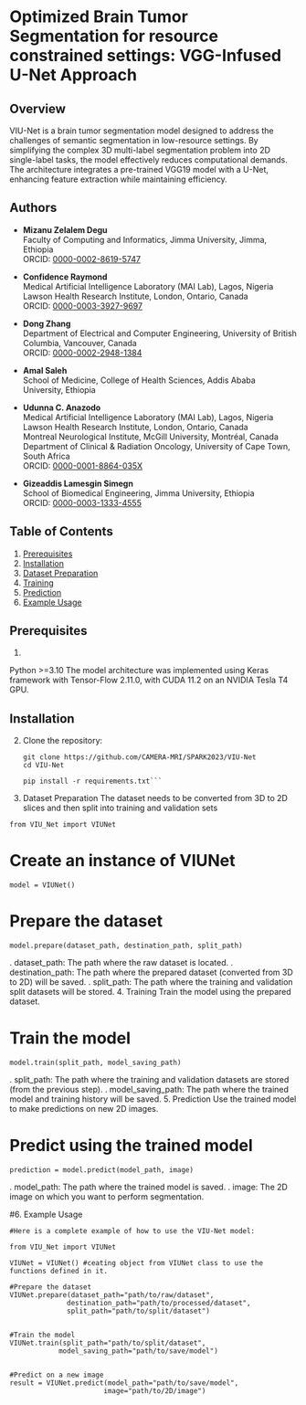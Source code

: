 # Optimized Brain Tumor Segmentation for resource constrained settings: VGG-Infused U-Net Approach

## Overview

VIU-Net is a brain tumor segmentation model designed to address the challenges of semantic segmentation in low-resource settings. By simplifying the complex 3D multi-label segmentation problem into 2D single-label tasks, the model effectively reduces computational demands. The architecture integrates a pre-trained VGG19 model with a U-Net, enhancing feature extraction while maintaining efficiency.

## Authors

- **Mizanu Zelalem Degu**  
  Faculty of Computing and Informatics, Jimma University, Jimma, Ethiopia  
  ORCID: [0000-0002-8619-5747](https://orcid.org/0000-0002-8619-5747)

- **Confidence Raymond**  
  Medical Artificial Intelligence Laboratory (MAI Lab), Lagos, Nigeria  
  Lawson Health Research Institute, London, Ontario, Canada  
  ORCID: [0000-0003-3927-9697](https://orcid.org/0000-0003-3927-9697)

- **Dong Zhang**  
  Department of Electrical and Computer Engineering, University of British Columbia, Vancouver, Canada  
  ORCID: [0000-0002-2948-1384](https://orcid.org/0000-0002-2948-1384)

- **Amal Saleh**  
  School of Medicine, College of Health Sciences, Addis Ababa University, Ethiopia

- **Udunna C. Anazodo**  
  Medical Artificial Intelligence Laboratory (MAI Lab), Lagos, Nigeria  
  Lawson Health Research Institute, London, Ontario, Canada  
  Montreal Neurological Institute, McGill University, Montréal, Canada  
  Department of Clinical & Radiation Oncology, University of Cape Town, South Africa  
  ORCID: [0000-0001-8864-035X](https://orcid.org/0000-0001-8864-035X)

- **Gizeaddis Lamesgin Simegn**  
  School of Biomedical Engineering, Jimma University, Ethiopia  
  ORCID: [0000-0003-1333-4555](https://orcid.org/0000-0003-1333-4555)


## Table of Contents

1. [Prerequisites](#prerequisites)
2. [Installation](#installation)
3. [Dataset Preparation](#dataset-preparation)
4. [Training](#training)
5. [Prediction](#prediction)
6. [Example Usage](#example-usage)
## Prerequisites
1. 
Python >=3.10
The model architecture was implemented using Keras framework with Tensor-Flow 2.11.0, with CUDA 11.2 on an NVIDIA Tesla T4 GPU.

## Installation

2. Clone the repository:
   ```bash/cmd/terminal
   git clone https://github.com/CAMERA-MRI/SPARK2023/VIU-Net
   cd VIU-Net

   pip install -r requirements.txt```

3. Dataset Preparation
The dataset needs to be converted from 3D to 2D slices and then split into training and validation sets

```from VIU_Net import VIUNet```

# Create an instance of VIUNet
```model = VIUNet()```
# Prepare the dataset
```model.prepare(dataset_path, destination_path, split_path)```

. dataset_path: The path where the raw dataset is located.
. destination_path: The path where the prepared dataset (converted from 3D to 2D) will be saved.
. split_path: The path where the training and validation split datasets will be stored.
4. Training
Train the model using the prepared dataset.
# Train the model
```model.train(split_path, model_saving_path)```

. split_path: The path where the training and validation datasets are stored (from the previous step).
. model_saving_path: The path where the trained model and training history will be saved.
5. Prediction
Use the trained model to make predictions on new 2D images.
# Predict using the trained model
```prediction = model.predict(model_path, image)```

. model_path: The path where the trained model is saved.
. image: The 2D image on which you want to perform segmentation.

#6. Example Usage
```
#Here is a complete example of how to use the VIU-Net model:

from VIU_Net import VIUNet

VIUNet = VIUNet() #ceating object from VIUNet class to use the functions defined in it.

#Prepare the dataset
VIUNet.prepare(dataset_path="path/to/raw/dataset", 
              destination_path="path/to/processed/dataset", 
              split_path="path/to/split/dataset")


#Train the model
VIUNet.train(split_path="path/to/split/dataset", 
            model_saving_path="path/to/save/model")


#Predict on a new image
result = VIUNet.predict(model_path="path/to/save/model", 
                       image="path/to/2D/image")
```
